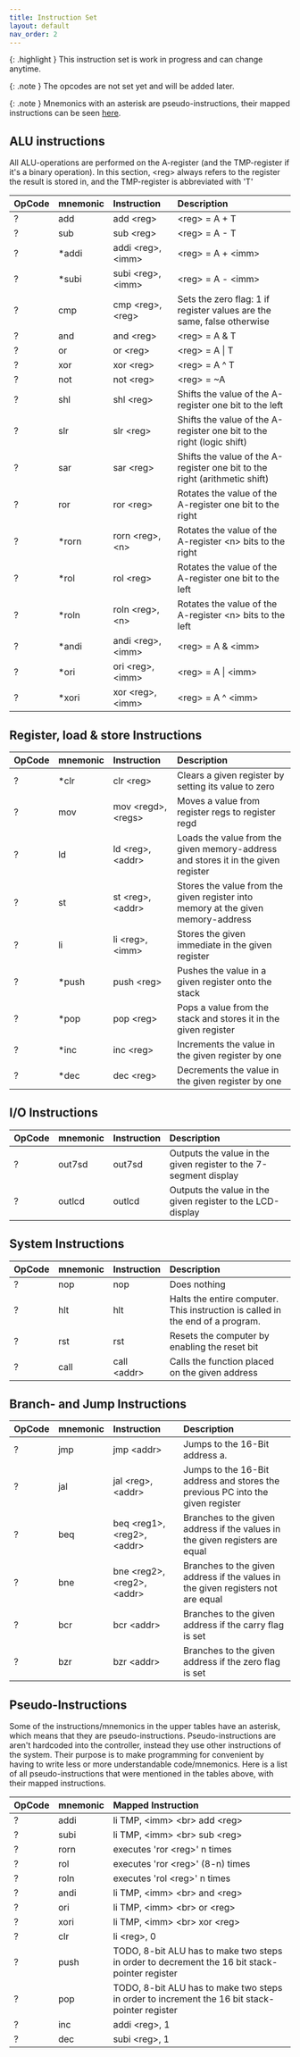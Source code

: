 ```yaml
---
title: Instruction Set
layout: default
nav_order: 2
---
```


{: .highlight }
This instruction set is work in progress and can change anytime.

{: .note }
The opcodes are not set yet and will be added later.

{: .note }
Mnemonics with an asterisk are pseudo-instructions, their mapped instructions can be seen [here](#pseudo-instructions).

## ALU instructions

All ALU-operations are performed on the A-register (and the TMP-register if it's a binary operation). In this section, \<reg> always refers to the register the result is stored in, and the TMP-register is abbreviated with 'T'

| OpCode | mnemonic | Instruction         | Description                                                                |
| :----- | :------- | :------------------ | :------------------------------------------------------------------------- |
| ?      | add      | add \<reg>          | \<reg> = A + T                                                             |
| ?      | sub      | sub \<reg>          | \<reg> = A - T                                                             |
| ?      | \*addi   | addi \<reg>, \<imm> | \<reg> = A + \<imm>                                                        |
| ?      | \*subi   | subi \<reg>, \<imm> | \<reg> = A - \<imm>                                                        |
| ?      | cmp      | cmp \<reg>, \<reg>  | Sets the zero flag: 1 if register values are the same, false otherwise     |
| ?      | and      | and \<reg>          | \<reg> = A & T                                                             |
| ?      | or       | or \<reg>           | \<reg> = A \| T                                                            |
| ?      | xor      | xor \<reg>          | \<reg> = A ^ T                                                             |
| ?      | not      | not \<reg>          | \<reg> = ~A                                                                |
| ?      | shl      | shl \<reg>          | Shifts the value of the A-register one bit to the left                     |
| ?      | slr      | slr \<reg>          | Shifts the value of the A-register one bit to the right (logic shift)      |
| ?      | sar      | sar \<reg>          | Shifts the value of the A-register one bit to the right (arithmetic shift) |
| ?      | ror      | ror \<reg>          | Rotates the value of the A-register one bit to the right                   |
| ?      | \*rorn   | rorn \<reg>, \<n>   | Rotates the value of the A-register \<n> bits to the right                 |
| ?      | \*rol    | rol \<reg>          | Rotates the value of the A-register one bit to the left                    |
| ?      | \*roln   | roln \<reg>, \<n>   | Rotates the value of the A-register \<n> bits to the left                  |
| ?      | \*andi   | andi \<reg>, \<imm> | \<reg> = A & \<imm>                                                        |
| ?      | \*ori    | ori \<reg>, \<imm>  | \<reg> = A \| \<imm>                                                       |
| ?      | \*xori   | xor \<reg>, \<imm>  | \<reg> = A ^ \<imm>                                                        |

## Register, load & store Instructions

| OpCode | mnemonic | Instruction          | Description                                                                       |
| :----- | :------- | :------------------- | :-------------------------------------------------------------------------------- |
| ?      | \*clr    | clr \<reg>           | Clears a given register by setting its value to zero                              |
| ?      | mov      | mov \<regd>, \<regs> | Moves a value from register regs to register regd                                 |
| ?      | ld       | ld \<reg>, \<addr>   | Loads the value from the given memory-address and stores it in the given register |
| ?      | st       | st \<reg>, \<addr>   | Stores the value from the given register into memory at the given memory-address  |
| ?      | li       | li \<reg>, \<imm>    | Stores the given immediate in the given register                                  |
| ?      | \*push   | push \<reg>          | Pushes the value in a given register onto the stack                               |
| ?      | \*pop    | pop \<reg>           | Pops a value from the stack and stores it in the given register                   |
| ?      | \*inc    | inc \<reg>           | Increments the value in the given register by one                                 |
| ?      | \*dec    | dec \<reg>           | Decrements the value in the given register by one                                 |

## I/O Instructions

| OpCode | mnemonic | Instruction | Description                                                      |
| :----- | :------- | :---------- | :--------------------------------------------------------------- |
| ?      | out7sd   | out7sd      | Outputs the value in the given register to the 7-segment display |
| ?      | outlcd   | outlcd      | Outputs the value in the given register to the LCD-display       |

## System Instructions

| OpCode | mnemonic | Instruction  | Description                                                                    |
| :----- | :------- | :----------- | :----------------------------------------------------------------------------- |
| ?      | nop      | nop          | Does nothing                                                                   |
| ?      | hlt      | hlt          | Halts the entire computer. This instruction is called in the end of a program. |
| ?      | rst      | rst          | Resets the computer by enabling the reset bit                                  |
| ?      | call     | call \<addr> | Calls the function placed on the given address                                 |

## Branch- and Jump Instructions

| OpCode | mnemonic | Instruction                   | Description                                                                      |
| :----- | :------- | :---------------------------- | :------------------------------------------------------------------------------- |
| ?      | jmp      | jmp \<addr>                   | Jumps to the 16-Bit address a.                                                   |
| ?      | jal      | jal \<reg>, \<addr>           | Jumps to the 16-Bit address and stores the previous PC into the given register   |
| ?      | beq      | beq \<reg1>, \<reg2>, \<addr> | Branches to the given address if the values in the given registers are equal     |
| ?      | bne      | bne \<reg2>, \<reg2>, \<addr> | Branches to the given address if the values in the given registers not are equal |
| ?      | bcr      | bcr \<addr>                   | Branches to the given address if the carry flag is set                           |
| ?      | bzr      | bzr \<addr>                   | Branches to the given address if the zero flag is set                            |

## Pseudo-Instructions

Some of the instructions/mnemonics in the upper tables have an asterisk, which means that they are pseudo-instructions. Pseudo-instructions are aren't hardcoded into the controller, instead they use other instructions of the system. Their purpose is to make programming for convenient by having to write less or more understandable code/mnemonics.
Here is a list of all pseudo-instructions that were mentioned in the tables above, with their mapped instructions.

| OpCode | mnemonic | Mapped Instruction                                                                            |
| :----- | :------- | :-------------------------------------------------------------------------------------------- |
| ?      | addi     | li TMP, \<imm> \<br> add \<reg>                                                               |
| ?      | subi     | li TMP, \<imm> \<br> sub \<reg>                                                               |
| ?      | rorn     | executes 'ror \<reg>' n times                                                                 |
| ?      | rol      | executes 'ror \<reg>' (8-n) times                                                             |
| ?      | roln     | executes 'rol \<reg>' n times                                                                 |
| ?      | andi     | li TMP, \<imm> \<br> and \<reg>                                                               |
| ?      | ori      | li TMP, \<imm> \<br> or \<reg>                                                                |
| ?      | xori     | li TMP, \<imm> \<br> xor \<reg>                                                               |
| ?      | clr      | li \<reg>, 0                                                                                  |
| ?      | push     | TODO, 8-bit ALU has to make two steps in order to decrement the 16 bit stack-pointer register |
| ?      | pop      | TODO, 8-bit ALU has to make two steps in order to increment the 16 bit stack-pointer register |
| ?      | inc      | addi \<reg>, 1                                                                                |
| ?      | dec      | subi \<reg>, 1                                                                                |
